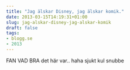 ```yaml
---
title: "Jag älskar Disney, jag älskar komik."
date: 2013-03-15T14:19:31+01:00
slug: jag-alskar-disney-jag-alskar-komik
draft: false
tags:
- blogg.se
- 2013
---
```

FAN VAD BRA det här var.. haha sjukt kul snubbe